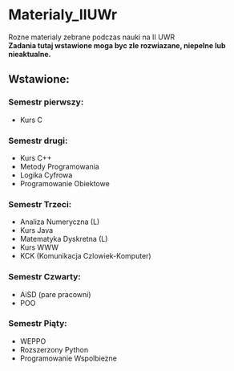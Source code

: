 # Materialy_IIUWr
Rozne materialy zebrane podczas nauki na II UWR  
**Zadania tutaj wstawione moga byc zle rozwiazane, niepelne lub nieaktualne.**

## Wstawione:  
### Semestr pierwszy:    
- Kurs C  
### Semestr drugi:  
- Kurs C++  
- Metody Programowania  
- Logika Cyfrowa  
- Programowanie Obiektowe  
### Semestr Trzeci:  
- Analiza Numeryczna (L)  
- Kurs Java  
- Matematyka Dyskretna (L)  
- Kurs WWW  
- KCK (Komunikacja Czlowiek-Komputer)
### Semestr Czwarty:
- AiSD (pare pracowni)
- POO
### Semestr Piąty:
- WEPPO
- Rozszerzony Python
- Programowanie Wspolbiezne

